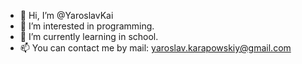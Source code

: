 - 👋 Hi, I’m @YaroslavKai
- 👀 I’m interested in programming.
- 🌱 I’m currently learning in school.
- 📫 You can contact me by mail: yaroslav.karapowskiy@gmail.com

<!---
YaroslavKai/YaroslavKai is a ✨ special ✨ repository because its `README.md` (this file) appears on your GitHub profile.
You can click the Preview link to take a look at your changes.
--->

